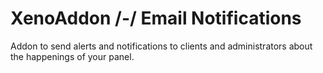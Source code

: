 # XenoAddon /-/ Email Notifications
Addon to send alerts and notifications to clients and administrators about the happenings of your panel.